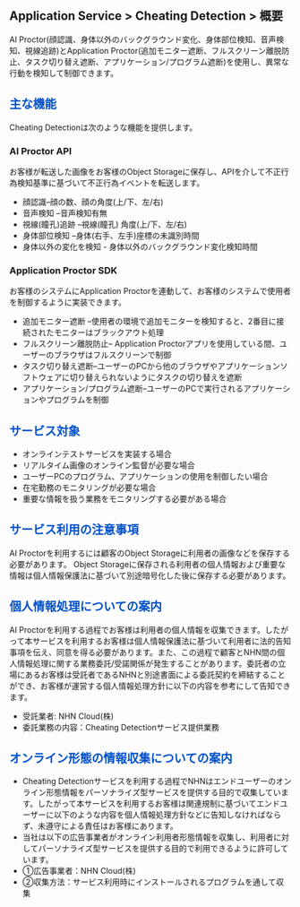 ## Application Service > Cheating Detection > 概要

AI Proctor(顔認識、身体以外のバックグラウンド変化、身体部位検知、音声検知、視線追跡)とApplication Proctor(追加モニター遮断、フルスクリーン離脱防止、タスク切り替え遮断、アプリケーション/プログラム遮断)を使用し、異常な行動を検知して制御できます。

## <span style="color:#0052cc">主な機能</span>

Cheating Detectionは次のような機能を提供します。

### **AI Proctor API**
お客様が転送した画像をお客様のObject Storageに保存し、APIを介して不正行為検知基準に基づいて不正行為イベントを転送します。

* 顔認識–顔の数、顔の角度(上/下、左/右)
* 音声検知 –音声検知有無
* 視線(瞳孔)追跡 –視線(瞳孔) 角度(上/下、左/右)
* 身体部位検知 –身体(右手、左手)座標の未識別時間
* 身体以外の変化を検知 - 身体以外のバックグラウンド変化検知時間


### **Application Proctor SDK**
お客様のシステムにApplication Proctorを連動して、お客様のシステムで使用者を制御するように実装できます。

* 追加モニター遮断 –使用者の環境で追加モニターを検知すると、2番目に接続されたモニターはブラックアウト処理
* フルスクリーン離脱防止– Application Proctorアプリを使用している間、ユーザーのブラウザはフルスクリーンで制御
* タスク切り替え遮断–ユーザーのPCから他のブラウザやアプリケーションソフトウェアに切り替えられないようにタスクの切り替えを遮断
* アプリケーション/プログラム遮断–ユーザーのPCで実行されるアプリケーションやプログラムを制御


## <span style="color:#0052cc">サービス対象</span>

* オンラインテストサービスを実装する場合
* リアルタイム画像のオンライン監督が必要な場合
* ユーザーPCのプログラム、アプリケーションの使用を制御したい場合
* 在宅勤務のモニタリングが必要な場合
* 重要な情報を扱う業務をモニタリングする必要がある場合


## <span style="color:#0052cc">サービス利用の注意事項</span>

AI Proctorを利用するには顧客のObject Storageに利用者の画像などを保存する必要があります。 Object Storageに保存される利用者の個人情報および重要な情報は個人情報保護法に基づいて別途暗号化した後に保存する必要があります。

## <span style="color:#0052cc">個人情報処理についての案内</span>

AI Proctorを利用する過程でお客様は利用者の個人情報を収集できます。したがって本サービスを利用するお客様は個人情報保護法に基づいて利用者に法的告知事項を伝え、同意を得る必要があります。また、この過程で顧客とNHN間の個人情報処理に関する業務委託/受諾関係が発生することがあります。委託者の立場にあるお客様は受託者であるNHNと別途書面による委託契約を締結することができ、お客様が運営する個人情報処理方針に以下の内容を参考にして告知できます。

*	受託業者: NHN Cloud(株)
*	委託業務の内容：Cheating Detectionサービス提供業務



## <span style="color:#0052cc">オンライン形態の情報収集についての案内</span>

* Cheating Detectionサービスを利用する過程でNHNはエンドユーザーのオンライン形態情報をパーソナライズ型サービスを提供する目的で収集しています。したがって本サービスを利用するお客様は関連規制に基づいてエンドユーザーに以下のような内容を個人情報処理方針などに告知しなければならず、未遵守による責任はお客様にあります。
* 当社は以下の広告事業者がオンライン利用者形態情報を収集し、利用者に対してパーソナライズ型サービスを提供する目的で利用できるように許可しています。
* ①広告事業者：NHN Cloud(株)
* ②収集方法：サービス利用時にインストールされるプログラムを通して収集
